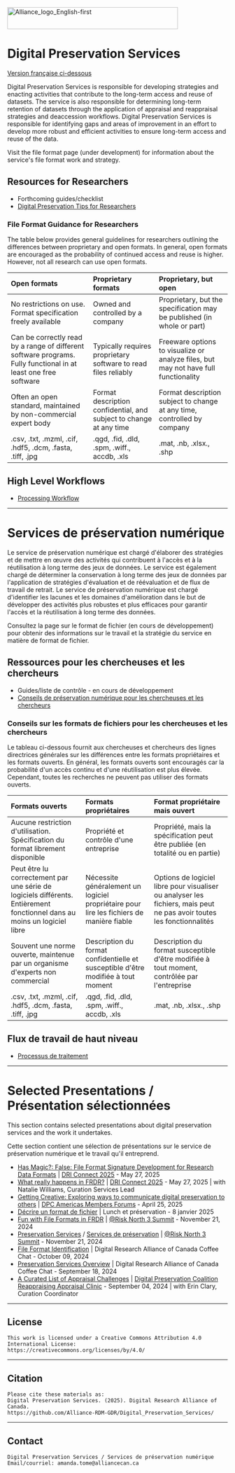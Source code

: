 <img width="390" height="50" alt="Alliance_logo_English-first" src="https://github.com/user-attachments/assets/1a4f5c76-7c49-4efa-9e8e-1316be846b47" />

# Digital Preservation Services 

[Version française ci-dessous](https://github.com/Alliance-RDM-GDR/DigitalPreservationServices/tree/main?tab=readme-ov-file#services-de-pr%C3%A9servation-num%C3%A9rique)

Digital Preservation Services is responsible for developing strategies and enacting activities that contribute to the long-term access and reuse of datasets. The service is also responsible for determining long-term retention of datasets through the application of appraisal and reappraisal strategies and deaccession workflows. Digital Preservation Services is responsible for identifying gaps and areas of improvement in an effort to develop more robust and efficient activities to ensure long-term access and reuse of the data.

Visit the file format page (under development) for information about the service's file format work and strategy.

## Resources for Researchers
- Forthcoming guides/checklist
- [Digital Preservation Tips for Researchers](https://drive.google.com/file/d/1LNLKe86KvYf0-SVzQlJ4rtKlNxuw8_Mm/view)

### File Format Guidance for Researchers
The table below provides general guidelines for researchers outlining the differences between proprietary and open formats. In general, open formats are encouraged as the probability of continued access and reuse is higher. However, not all research can use open formats.

| Open formats | Proprietary formats | Proprietary, but open | 
|:-----------|:----------- |:----------- |
| No restrictions on use. Format specification freely available | Owned and controlled by a company | Proprietary, but the specification may be published (in whole or part) |
| Can be correctly read by a range of different software programs. Fully functional in at least one free software | Typically  requires proprietary software to read files reliably | Freeware options to visualize or analyze files, but may not have full functionality |
| Often an open standard, maintained by non-commercial expert body | Format description confidential, and subject to change at any time | Format description subject to change at any time, controlled by company |
| .csv, .txt, .mzml, .cif, .hdf5, .dcm, .fasta, .tiff, .jpg | .qgd, .fid, .dld, .spm, .wiff., accdb, .xls | .mat, .nb, .xlsx., .shp |

## High Level Workflows
- [Processing Workflow](https://drive.google.com/file/d/1EXlT6zM1UyX9DNeldVzEb4Pczu4_JPRN/view?usp=sharing)

---
# Services de préservation numérique
Le service de préservation numérique est chargé d'élaborer des stratégies et de mettre en œuvre des activités qui contribuent à l'accès et à la réutilisation à long terme des jeux de données. Le service est également chargé de déterminer la conservation à long terme des jeux de données par l'application de stratégies d'évaluation et de réévaluation et de flux de travail de retrait. Le service de préservation numérique est chargé d'identifier les lacunes et les domaines d'amélioration dans le but de développer des activités plus robustes et plus efficaces pour garantir l'accès et la réutilisation à long terme des données.

Consultez la page sur le format de fichier (en cours de développement) pour obtenir des informations sur le travail et la stratégie du service en matière de format de fichier.

## Ressources pour les chercheuses et les chercheurs
- Guides/liste de contrôle - en cours de développement
- [Conseils de préservation numérique pour les chercheuses et les chercheurs](https://drive.google.com/file/d/1sfiJ_-4bEVdVdncfuUzDDQi9vAMFxPGM/view?usp=drive_link)

### Conseils sur les formats de fichiers pour les chercheuses et les chercheurs
Le tableau ci-dessous fournit aux chercheuses et chercheurs des lignes directrices générales sur les différences entre les formats propriétaires et les formats ouverts. En général, les formats ouverts sont encouragés car la probabilité d'un accès continu et d'une réutilisation est plus élevée. Cependant, toutes les recherches ne peuvent pas utiliser des formats ouverts. 

| Formats ouverts | Formats propriétaires | Format propriétaire mais ouvert|
|:-----------|:----------- |:----------- |
| Aucune restriction d'utilisation. Spécification du format librement disponible | Propriété et contrôle d'une entreprise | Propriété, mais la spécification peut être publiée (en totalité ou en partie) |
| Peut être lu correctement par une série de logiciels différents. Entièrement fonctionnel dans au moins un logiciel libre | Nécessite généralement un logiciel propriétaire pour lire les fichiers de manière fiable | Options de logiciel libre pour visualiser ou analyser les fichiers, mais peut ne pas avoir toutes les fonctionnalités |
| Souvent une norme ouverte, maintenue par un organisme d'experts non commercial | Description du format confidentielle et susceptible d'être modifiée à tout moment | Description du format susceptible d'être modifiée à tout moment, contrôlée par l'entreprise |
| .csv, .txt, .mzml, .cif, .hdf5, .dcm, .fasta, .tiff, .jpg | .qgd, .fid, .dld, .spm, .wiff., accdb, .xls | .mat, .nb, .xlsx., .shp |

## Flux de travail de haut niveau
- [Processus de traitement](https://drive.google.com/file/d/1EXlT6zM1UyX9DNeldVzEb4Pczu4_JPRN/view?usp=sharing)
  
---
# Selected Presentations / Présentation sélectionnées
This section contains selected presentations about digital preservation services and the work it undertakes. 

Cette section contient une sélection de présentations sur le service de préservation numérique et le travail qu'il entreprend.

- [Has Magic?: False: File Format Signature Development for Research Data Formats](https://drive.google.com/file/d/1OdeyDnRl5rcDpa15mAym21xqVdP7t5aa/view?usp=sharing) | [DRI Connect 2025](https://driconnect.alliancecan.ca/) - May 27, 2025
- [What really happens in FRDR?](https://drive.google.com/file/d/16nky28LH6yl7IqZWdPTZTBMUXN5Bwe-G/view?usp=sharing) | [DRI Connect 2025](https://driconnect.alliancecan.ca/) - May 27, 2025 | with Natalie Williams, Curation Services Lead
- [Getting Creative: Exploring ways to communicate digital preservation to others](https://drive.google.com/file/d/1s-vB1FUZnn3V48H_xvUF-Ev2w1t84zpc/view?usp=sharing) | [DPC Americas Members Forums](https://www.dpconline.org/events/eventdetail/465/-/dpc-members-forum-and-networking-event-americas) - April 25, 2025
- [Décrire un format de fichier](https://drive.google.com/file/d/14qc3ys93W9aC8s8cfzqD4CakL4ZWPmTK/view?usp=drive_link) | Lunch et préservation - 8 janvier 2025
- [Fun with File Formats in FRDR](https://drive.google.com/file/d/1XlD9s58tmgqJHAhjLz9zd8ae5lQqUTD5/view?usp=sharing) | [@Risk North 3 Summit](https://www.carl-abrc.ca/mini-site-page/risk-north-3-safeguarding-the-canadian-digital-record/) - November 21, 2024
- [Preservation Services](https://drive.google.com/file/d/19kkTOZuOhB9LuCtUnzxlw4KgzJfumLhG/view?usp=drive_link) / [Services de préservation](https://drive.google.com/file/d/1zwmgtzRq_QPi79J-ydjDlYwMhZPXIgwR/view?usp=drive_link) | [@Risk North 3 Summit](https://www.carl-abrc.ca/mini-site-page/risk-north-3-safeguarding-the-canadian-digital-record/) - November 21, 2024
- [File Format Identification](https://drive.google.com/file/d/1erJT344W_39mkRKE6kw_zENqaynI7P26/view?usp=drive_link) | Digital Research Alliance of Canada Coffee Chat - October 09, 2024
- [Preservation Services Overview](https://drive.google.com/file/d/1wkrr1CHbThCkCOY4ODrF2jhXOlWvP3M1/view?usp=drive_link) | Digital Research Alliance of Canada Coffee Chat - September 18, 2024 
- [A Curated List of Appraisal Challenges](https://drive.google.com/file/d/14dmBPRjMKPIKJWieYB4CTXNw0E0kE6P7/view?usp=sharing) | [Digital Preservation Coalition Reappraising Appraisal Clinic](https://www.dpconline.org/events/eventdetail/360/-/-) - September 04, 2024 | with Erin Clary, Curation Coordinator

---
## License 

    This work is licensed under a Creative Commons Attribution 4.0 International License:  
    https://creativecommons.org/licenses/by/4.0/

---
## Citation

    Please cite these materials as:  
    Digital Preservation Services. (2025). Digital Research Alliance of Canada.  
    https://github.com/Alliance-RDM-GDR/Digital_Preservation_Services/ 

---
## Contact

    Digital Preservation Services / Services de préservation numérique 
    Email/courriel: amanda.tome@alliancecan.ca 
